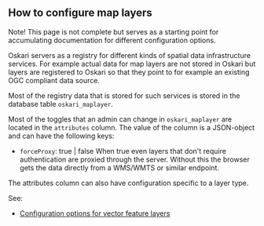 ## How to configure map layers

Note! This page is not complete but serves as a starting point for accumulating documentation for different configuration options.

Oskari servers as a registry for different kinds of spatial data infrastructure services. For example actual data for map layers are not stored in Oskari but layers are registered to Oskari so that they point to for example an existing OGC compliant data source.

Most of the registry data that is stored for such services is stored in the database table `oskari_maplayer`.

Most of the toggles that an admin can change in `oskari_maplayer` are located in the `attributes` column. The value of the column is a JSON-object and can have the following keys:

- `forceProxy`: true | false When true even layers that don't require authentication are proxied through the server. Without this the browser gets the data directly from a WMS/WMTS or similar endpoint.

The attributes column can also have configuration specific to a layer type.

See:
- [Configuration options for vector feature layers](000171-Vectorlayers.md)

